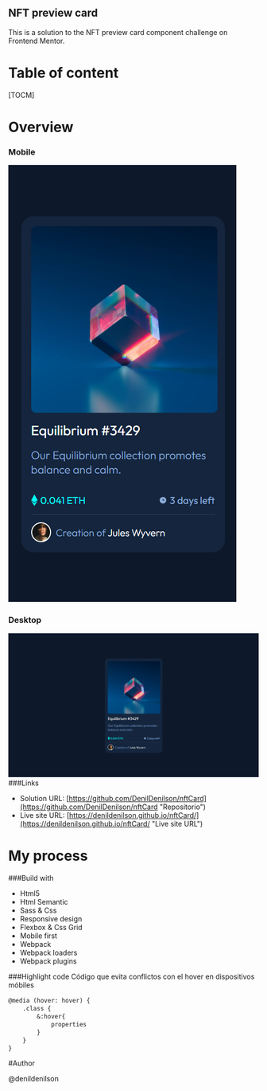 ## NFT preview card
This is a solution to the NFT preview card component challenge on Frontend Mentor.

# Table of content
[TOCM]

# Overview
### Mobile
![](https://github.com/DenilDenilson/nftCard/blob/main/images/Overview_mobile.png?raw=true)
### Desktop
![](https://github.com/DenilDenilson/nftCard/blob/main/images/Overview_desktop.png?raw=true)
###Links
- Solution URL: [https://github.com/DenilDenilson/nftCard](https://github.com/DenilDenilson/nftCard "Repositorio")
- Live site URL: [https://denildenilson.github.io/nftCard/](https://denildenilson.github.io/nftCard/ "Live site URL")


# My process
###Build with
- Html5
- Html Semantic
- Sass & Css
- Responsive design
- Flexbox & Css Grid
- Mobile first
- Webpack
- Webpack loaders
- Webpack plugins

###Highlight code
Código que evita conflictos con el hover en dispositivos móbiles

	@media (hover: hover) {
		.class {
			&:hover{
				properties
			}
		}
	}
#Author

@denildenilson
